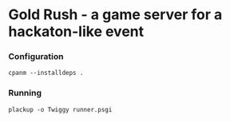 Gold Rush - a game server for a hackaton-like event
===========

### Configuration
`cpanm --installdeps .`

### Running
`plackup -o Twiggy runner.psgi`
